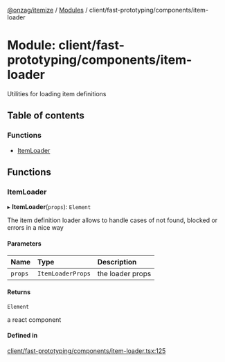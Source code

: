 [@onzag/itemize](../README.md) / [Modules](../modules.md) / client/fast-prototyping/components/item-loader

# Module: client/fast-prototyping/components/item-loader

Utilities for loading item definitions

## Table of contents

### Functions

- [ItemLoader](client_fast_prototyping_components_item_loader.md#itemloader)

## Functions

### ItemLoader

▸ **ItemLoader**(`props`): `Element`

The item definition loader allows to handle cases of not found, blocked or errors in a nice way

#### Parameters

| Name | Type | Description |
| :------ | :------ | :------ |
| `props` | `ItemLoaderProps` | the loader props |

#### Returns

`Element`

a react component

#### Defined in

[client/fast-prototyping/components/item-loader.tsx:125](https://github.com/onzag/itemize/blob/5c2808d3/client/fast-prototyping/components/item-loader.tsx#L125)
